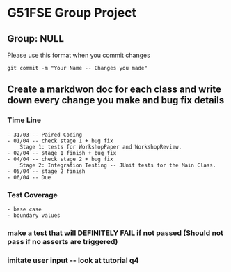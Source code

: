 # G51FSE Group Project


## Group: NULL


Please use this format when you commit changes


```git commit -m "Your Name -- Changes you made"```


## Create a markdwon doc for each class and write down every change you make and bug fix details

### Time Line
	- 31/03 -- Paired Coding
	- 01/04 -- check stage 1 + bug fix
		Stage 1: tests for WorkshopPaper and WorkshopReview.
	- 02/04 -- stage 1 finish + bug fix
	- 04/04 -- check stage 2 + bug fix
		Stage 2: Integration Testing -- JUnit tests for the Main Class.
	- 05/04 -- stage 2 finish
	- 06/04 -- Due
	
### Test Coverage
	- base case
	- boundary values
### make a test that will DEFINITELY FAIL if not passed (Should not pass if no asserts are triggered)

### imitate user input -- look at tutorial q4

